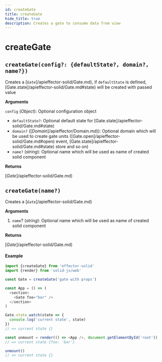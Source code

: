 ```yaml
---
id: createGate
title: createGate
hide_title: true
description: Creates a gate to consume data from view
---
```


# createGate

## `createGate(config?: {defaultState?, domain?, name?})`

Creates a [_`Gate`_]/apieffector-solid/Gate.md), if `defaultState` is defined, [Gate.state]/apieffector-solid/Gate.md#state) will be created with passed value

**Arguments**

`config` (_Object_): Optional configuration object

- `defaultState?`: Optional default state for [Gate.state]/apieffector-solid/Gate.md#state)
- `domain?` ([_Domain_]/apieffector/Domain.md)): Optional domain which will be used to create gate units ([Gate.open]/apieffector-solid/Gate.md#open) event, [Gate.state]/apieffector-solid/Gate.md#state) store and so on)
- `name?` (_string_): Optional name which will be used as name of created solid component

**Returns**

[_Gate_]/apieffector-solid/Gate.md)

## `createGate(name?)`

Creates a [_`Gate`_]/apieffector-solid/Gate.md)

**Arguments**

1. `name`? (_string_): Optional name which will be used as name of created solid component

**Returns**

[_Gate_]/apieffector-solid/Gate.md)

#### Example

```js
import {createGate} from 'effector-solid'
import {render} from 'solid-js/web'

const Gate = createGate('gate with props')

const App = () => (
  <section>
    <Gate foo="bar" />
  </section>
)

Gate.state.watch(state => {
  console.log('current state', state)
})
// => current state {}

const unmount = render(() => <App />, document.getElementById('root'))
// => current state {foo: 'bar'}

unmount()
// => current state {}
```
